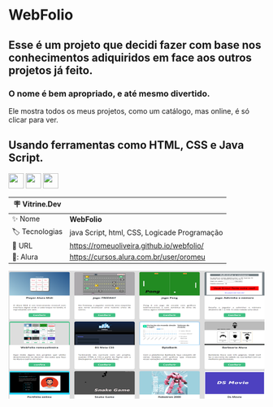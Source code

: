 # WebFolio


## Esse é um projeto que decidi fazer com base nos conhecimentos adiquiridos em face aos outros projetos já feito.
### O nome é bem apropriado, e  até mesmo divertido.
Ele mostra todos os meus projetos, como um catálogo, mas online, é só clicar para ver.

## Usando ferramentas como HTML, CSS e Java Script.


<img src="https://cdn.jsdelivr.net/gh/devicons/devicon/icons/html5/html5-plain-wordmark.svg" width="30" height="30"/> <img src="https://cdn.jsdelivr.net/gh/devicons/devicon/icons/css3/css3-plain-wordmark.svg" width="30" height="30" />     <img src="https://cdn.jsdelivr.net/gh/devicons/devicon/icons/javascript/javascript-plain.svg" width="30" height="30" />


| :placard: Vitrine.Dev |     |
| -------------  | --- |
| :sparkles: Nome        | **WebFolio**
| :label: Tecnologias | java Script, html, CSS, Logicade Programação
| :rocket: URL         |  https://romeuoliveira.github.io/webfolio/
| 📖: Alura   | https://cursos.alura.com.br/user/oromeu

![](https://raw.githubusercontent.com/romeuoliveira/webfolio/main/imgGitwebfolio.png#vitrinedev)
